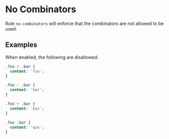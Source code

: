 # No Combinators

Rule `no-combinators` will enforce that the combinators are not allowed to be used.

## Examples

When enabled, the following are disallowed:

```scss
.foo > .bar {
  content: 'foo';
}

.foo ~ .bar {
  content: 'bar';
}

.foo + .bar {
  content: 'baz';
}

.foo .bar {
  content: 'qux';
}
```
